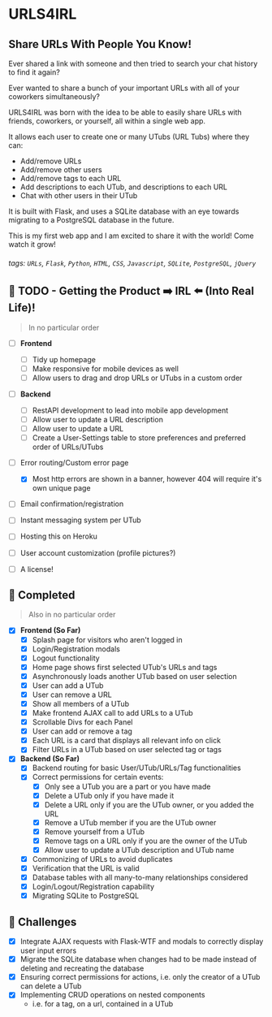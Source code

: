 # URLS4IRL

## Share URLs With People You Know!

Ever shared a link with someone and then tried to search your chat history to find it again?

Ever wanted to share a bunch of your important URLs with all of your coworkers simultaneously?

URLS4IRL was born with the idea to be able to easily share URLs with friends, coworkers, or yourself, all within a single web app. 

It allows each user to create one or many UTubs (URL Tubs) where they can:
- Add/remove URLs
- Add/remove other users
- Add/remove tags to each URL
- Add descriptions to each UTub, and descriptions to each URL
- Chat with other users in their UTub

It is built with Flask, and uses a SQLite database with an eye towards migrating to a PostgreSQL
database in the future.

This is my first web app and I am excited to share it with the world! Come watch it grow!


###### tags: `URLs`, `Flask`, `Python`, `HTML`, `CSS`, `Javascript`, `SQLite`, `PostgreSQL`, `jQuery` 

## :memo: TODO - Getting the Product :arrow_right: IRL :arrow_left: (Into Real Life)!
> In no particular order

- [ ] **Frontend** 
    - [ ] Tidy up homepage
    - [ ] Make responsive for mobile devices as well
    - [ ] Allow users to drag and drop URLs or UTubs in a custom order
- [ ] **Backend** 
    - [ ] RestAPI development to lead into mobile app development
    - [ ] Allow user to update a URL description
    - [ ] Allow user to update a URL
    - [ ] Create a User-Settings table to store preferences and preferred order of URLs/UTubs
- [ ] Error routing/Custom error page
    - [x] Most http errors are shown in a banner, however 404 will require it's own unique page 
- [ ] Email confirmation/registration
- [ ] Instant messaging system per UTub
- [ ] Hosting this on Heroku
- [ ] User account customization (profile pictures?)
- [ ] A license!


## :rocket: Completed
> Also in no particular order

- [x] **Frontend (So Far)** 
    - [x] Splash page for visitors who aren't logged in
    - [x] Login/Registration modals 
    - [x] Logout functionality
    - [x] Home page shows first selected UTub's URLs and tags
    - [x] Asynchronously loads another UTub based on user selection
    - [x] User can add a UTub
    - [x] User can remove a URL
    - [x] Show all members of a UTub
    - [x] Make frontend AJAX call to add URLs to a UTub
    - [x] Scrollable Divs for each Panel
    - [x] User can add or remove a tag
    - [x] Each URL is a card that displays all relevant info on click
    - [x] Filter URLs in a UTub based on user selected tag or tags
- [x] **Backend (So Far)** 
    - [x] Backend routing for basic User/UTub/URLs/Tag functionalities
    - [x] Correct permissions for certain events:
        - [x] Only see a UTub you are a part or you have made
        - [x] Delete a UTub only if you have made it
        - [x] Delete a URL only if you are the UTub owner, or you added the URL
        - [x] Remove a UTub member if you are the UTub owner
        - [x] Remove yourself from a UTub
        - [x] Remove tags on a URL only if you are the owner of the UTub
        - [x] Allow user to update a UTub description and UTub name
    - [x] Commonizing of URLs to avoid duplicates
    - [x] Verification that the URL is valid
    - [x] Database tables with all many-to-many relationships considered
    - [x] Login/Logout/Registration capability
    - [x] Migrating SQLite to PostgreSQL

## :hammer: Challenges
- [X] Integrate AJAX requests with Flask-WTF and modals to correctly display user input errors
- [X] Migrate the SQLite database when changes had to be made instead of deleting and recreating the database
- [X] Ensuring correct permissions for actions, i.e. only the creator of a UTub can delete a UTub
- [X] Implementing CRUD operations on nested components
    - i.e. for a tag, on a url, contained in a UTub

